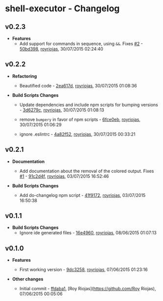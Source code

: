 
# shell-executor - Changelog
## v0.2.3
- **Features**
  - Add support for commands in sequence, using `&&`. Fixes [#2](https://github.com/royriojas/shell-executor/issues/2) - [50bd398]( https://github.com/royriojas/shell-executor/commit/50bd398 ), [royriojas](https://github.com/royriojas), 30/07/2015 02:24:40

    
## v0.2.2
- **Refactoring**
  - Beautified code - [2ea617d]( https://github.com/royriojas/shell-executor/commit/2ea617d ), [royriojas](https://github.com/royriojas), 30/07/2015 01:08:36

    
- **Build Scripts Changes**
  - Update dependencies and include npm scripts for bumping versions - [3d6279c]( https://github.com/royriojas/shell-executor/commit/3d6279c ), [royriojas](https://github.com/royriojas), 30/07/2015 01:08:13

    
  -  remove `bumpery` in favor of npm scripts - [6fce0eb]( https://github.com/royriojas/shell-executor/commit/6fce0eb ), [royriojas](https://github.com/royriojas), 30/07/2015 01:06:29

    
  - ignore .eslintrc - [4a82f52]( https://github.com/royriojas/shell-executor/commit/4a82f52 ), [royriojas](https://github.com/royriojas), 30/07/2015 00:33:21

    
## v0.2.1
- **Documentation**
  - Add documentation about the removal of the colored output. Fixes [#1](https://github.com/royriojas/shell-executor/issues/1) - [91c2d4f]( https://github.com/royriojas/shell-executor/commit/91c2d4f ), [royriojas](https://github.com/royriojas), 03/07/2015 16:52:46

    
- **Build Scripts Changes**
  - Add do-changelog npm script - [41f9172]( https://github.com/royriojas/shell-executor/commit/41f9172 ), [royriojas](https://github.com/royriojas), 03/07/2015 16:50:38

    
## v0.1.1
- **Build Scripts Changes**
  - Ignore ide generated files - [16e4960]( https://github.com/royriojas/shell-executor/commit/16e4960 ), [royriojas](https://github.com/royriojas), 08/06/2015 01:07:13

    
## v0.1.0
- **Features**
  - First working version - [9dc3258]( https://github.com/royriojas/shell-executor/commit/9dc3258 ), [royriojas](https://github.com/royriojas), 07/06/2015 01:23:16

    
- **Other changes**
  - Initial commit - [ffdaba1]( https://github.com/royriojas/shell-executor/commit/ffdaba1 ), [Roy Riojas](https://github.com/Roy Riojas), 07/06/2015 00:05:06

    
